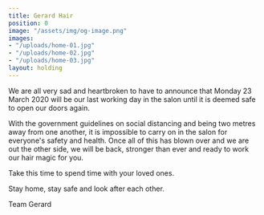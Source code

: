 ```yaml
---
title: Gerard Hair
position: 0
image: "/assets/img/og-image.png"
images:
- "/uploads/home-01.jpg"
- "/uploads/home-02.jpg"
- "/uploads/home-03.jpg"
layout: holding
---
```


We are all very sad and heartbroken to have to announce that Monday 23 March 2020 will be our last working day in the salon until it is deemed safe to open our doors again.

With the government guidelines on social distancing and being two metres away from one another, it is impossible to carry on in the salon for everyone's safety and health. Once all of this has blown over and we are out the other side, we will be back, stronger than ever and ready to work our hair magic for you.

Take this time to spend time with your loved ones. 

Stay home, stay safe and look after each other.

Team Gerard